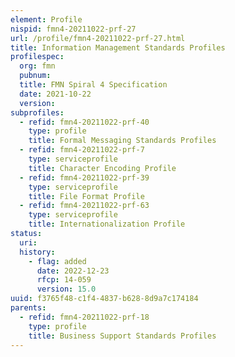 ```yaml
---
element: Profile
nispid: fmn4-20211022-prf-27
url: /profile/fmn4-20211022-prf-27.html
title: Information Management Standards Profiles
profilespec:
  org: fmn
  pubnum: 
  title: FMN Spiral 4 Specification
  date: 2021-10-22
  version: 
subprofiles:
  - refid: fmn4-20211022-prf-40
    type: profile
    title: Formal Messaging Standards Profiles
  - refid: fmn4-20211022-prf-7
    type: serviceprofile
    title: Character Encoding Profile
  - refid: fmn4-20211022-prf-39
    type: serviceprofile
    title: File Format Profile
  - refid: fmn4-20211022-prf-63
    type: serviceprofile
    title: Internationalization Profile
status:
  uri: 
  history: 
    - flag: added
      date: 2022-12-23
      rfcp: 14-059
      version: 15.0
uuid: f3765f48-c1f4-4837-b628-8d9a7c174184
parents:
  - refid: fmn4-20211022-prf-18
    type: profile
    title: Business Support Standards Profiles
---
```

